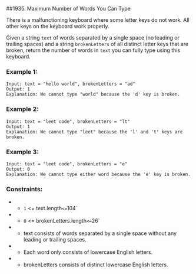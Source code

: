 ##1935. Maximum Number of Words You Can Type

There is a malfunctioning keyboard where some letter keys do not work. All other keys on the keyboard work properly.

Given a string `text` of words separated by a single space (no leading or trailing spaces) and a string `brokenLetters` of all distinct letter keys that are broken, return the number of words in `text` you can fully type using this keyboard.

### Example 1:

```
Input: text = "hello world", brokenLetters = "ad"
Output: 1
Explanation: We cannot type "world" because the 'd' key is broken.
```

### Example 2:

```
Input: text = "leet code", brokenLetters = "lt"
Output: 1
Explanation: We cannot type "leet" because the 'l' and 't' keys are broken.
```

### Example 3:

```
Input: text = "leet code", brokenLetters = "e"
Output: 0
Explanation: We cannot type either word because the 'e' key is broken.
```

### Constraints:

- - `1` <= text.length` <= `104`
- - `0` <= brokenLetters.length` <= `26`
- - text consists of words separated by a single space without any leading or trailing spaces.
- - Each word only consists of lowercase English letters.
- - brokenLetters consists of distinct lowercase English letters.
